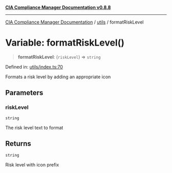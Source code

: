 [**CIA Compliance Manager Documentation v0.8.8**](../../README.md)

***

[CIA Compliance Manager Documentation](../../modules.md) / [utils](../README.md) / formatRiskLevel

# Variable: formatRiskLevel()

> **formatRiskLevel**: (`riskLevel`) => `string`

Defined in: [utils/index.ts:70](https://github.com/Hack23/cia-compliance-manager/blob/67855c73d041b21b5f90a46884e0e48cd0961cda/src/utils/index.ts#L70)

Formats a risk level by adding an appropriate icon

## Parameters

### riskLevel

`string`

The risk level text to format

## Returns

`string`

Risk level with icon prefix
